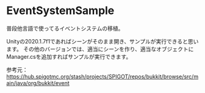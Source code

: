 # EventSystemSample
普段他言語で使ってるイベントシステムの移植。

Unityの2020.1.7f1であればシーンがそのまま開き、サンプルが実行できると思います。
その他のバージョンでは、適当にシーンを作り、適当なオブジェクトにManager.csを追加すればサンプルが実行できます。

参考元：
  https://hub.spigotmc.org/stash/projects/SPIGOT/repos/bukkit/browse/src/main/java/org/bukkit/event
